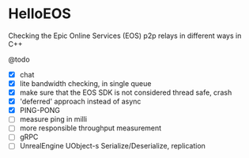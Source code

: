 # HelloEOS
Checking the Epic Online Services (EOS) p2p relays in different ways in C++

@todo
- [x] chat
- [x] lite bandwidth checking, in single queue
- [x] make sure that the EOS SDK is not considered thread safe, crash
- [x] 'deferred' approach instead of async
- [x] PING-PONG
- [ ] measure ping in milli
- [ ] more responsible throughput measurement
- [ ] gRPC
- [ ] UnrealEngine UObject-s Serialize/Deserialize, replication
